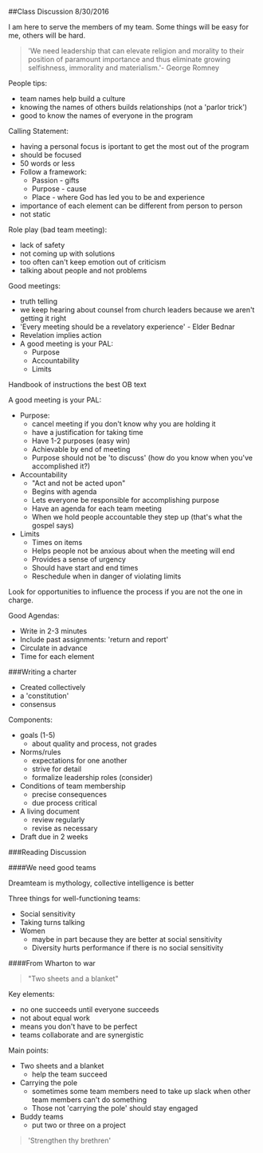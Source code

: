 ##Class Discussion 8/30/2016

I am here to serve the members of my team.
Some things will be easy for me, others will be hard.

> 'We need leadership that can elevate religion and morality
> to their position of paramount importance and thus eliminate
> growing selfishness, immorality and materialism.'- George Romney

People tips:
 - team names help build a culture
 - knowing the names of others builds relationships (not a 'parlor trick')
 - good to know the names of everyone in the program

Calling Statement:
 - having a personal focus is iportant to get the most out of the program
 - should be focused
 - 50 words or less
 - Follow a framework:
   - Passion - gifts
   - Purpose - cause
   - Place - where God has led you to be and experience
 - importance of each element can be different from person to person
 - not static

Role play (bad team meeting):
 - lack of safety
 - not coming up with solutions
 - too often can't keep emotion out of criticism 
 - talking about people and not problems

Good meetings:
 - truth telling
 - we keep hearing about counsel from church leaders because we aren't getting it right
 - 'Every meeting should be a revelatory experience' - Elder Bednar
 - Revelation implies action
 - A good meeting is your PAL:
   - Purpose
   - Accountability
   - Limits

Handbook of instructions the best OB text

A good meeting is your PAL:
 - Purpose:
   - cancel meeting if you don't know why you are holding it
   - have a justification for taking time
   - Have 1-2 purposes (easy win)
   - Achievable by end of meeting
   - Purpose should not be 'to discuss' (how do you know when you've accomplished it?)
 - Accountability
   - "Act and not be acted upon"
   - Begins with agenda
   - Lets everyone be responsible for accomplishing purpose
   - Have an agenda for each team meeting
   - When we hold people accountable they step up (that's what the gospel says)
 - Limits
   - Times on items
   - Helps people not be anxious about when the meeting will end
   - Provides a sense of urgency
   - Should have start and end times
   - Reschedule when in danger of violating limits

Look for opportunities to influence the process if you are not the one in charge.

Good Agendas:
 - Write in 2-3 minutes
 - Include past assignments: 'return and report'
 - Circulate in advance
 - Time for each element

###Writing a charter

 - Created collectively
 - a 'constitution'
 - consensus

Components:
 - goals (1-5)
   - about quality and process, not grades
 - Norms/rules
   - expectations for one another
   - strive for detail
   - formalize leadership roles (consider)
 - Conditions of team membership
   - precise consequences
   - due process critical
 - A living document
   - review regularly
   - revise as necessary
 - Draft due in 2 weeks

###Reading Discussion

####We need good teams

Dreamteam is mythology, collective intelligence is better

Three things for well-functioning teams:
 - Social sensitivity
 - Taking turns talking
 - Women
   - maybe in part because they are better at social sensitivity
   - Diversity hurts performance if there is no social sensitivity

####From Wharton to war

> "Two sheets and a blanket"

Key elements:
 - no one succeeds until everyone succeeds
 - not about equal work
 - means you don't have to be perfect
 - teams collaborate and are synergistic

Main points:
 - Two sheets and a blanket
   - help the team succeed
 - Carrying the pole
   - sometimes some team members need to take up slack when other team members can't do something
   - Those not 'carrying the pole' should stay engaged
 - Buddy teams
   - put two or three on a project

> 'Strengthen thy brethren'
